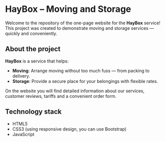 # HayBox – Moving and Storage

Welcome to the repository of the one-page website for the **HayBox** service!  
This project was created to demonstrate moving and storage services — quickly and conveniently.

## About the project

**HayBox** is a service that helps:
- **Moving**: Arrange moving without too much fuss — from packing to delivery.
- **Storage**: Provide a secure place for your belongings with flexible rates.

On the website you will find detailed information about our services, customer reviews, tariffs and a convenient order form.

## Technology stack

- HTML5
- CSS3 (using responsive design, you can use Bootstrap)
- JavaScript
